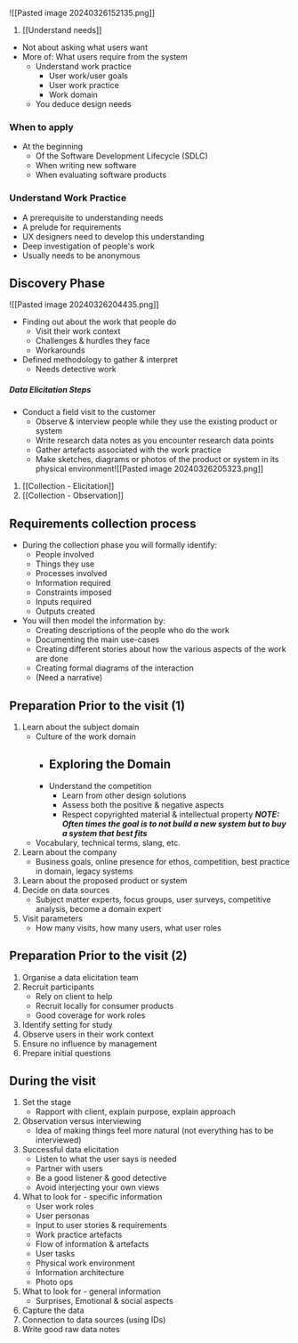 ![[Pasted image 20240326152135.png]]
1. [[Understand needs]]


- Not about asking what users want
- More of: What users require from the system
	- Understand work practice
		- User work/user goals
		- User work practice
		- Work domain
	- You deduce design needs
### When to apply
- At the beginning
	- Of the Software Development Lifecycle (SDLC)
	- When writing new software
	- When evaluating software products
### Understand Work Practice
- A prerequisite to understanding needs
- A prelude for requirements
- UX designers need to develop this understanding
- Deep investigation of people's work
- Usually needs to be anonymous
## Discovery Phase
![[Pasted image 20240326204435.png]]
- Finding out about the work that people do
	- Visit their work context
	- Challenges & hurdles they face
	- Workarounds
- Defined methodology to gather & interpret
	- Needs detective work
##### Data Elicitation Steps
- Conduct a field visit to the customer
	- Observe & interview people while they use the existing product or system
	- Write research data notes as you encounter research data points
	- Gather artefacts associated with the work practice
	- Make sketches, diagrams or photos of the product or system in its physical environment![[Pasted image 20240326205323.png]]
1. [[Collection - Elicitation]]
2. [[Collection - Observation]]
## Requirements collection process
- During the collection phase you will formally identify:
	- People involved
	- Things they use
	- Processes involved
	- Information required
	- Constraints imposed
	- Inputs required
	- Outputs created
- You will then model the information by:
	- Creating descriptions of the people who do the work
	- Documenting the main use-cases
	- Creating different stories about how the various aspects of the work are done
	- Creating formal diagrams of the interaction
	- (Need a narrative)
## Preparation Prior to the visit (1)
1. Learn about the subject domain
	- Culture of the work domain
		- ## Exploring the Domain
		- Understand the competition
			- Learn from other design solutions
			- Assess both the positive & negative aspects
			- Respect copyrighted material & intellectual property
		***NOTE: Often times the goal is to not build a new system but to buy a system that best fits***
	- Vocabulary, technical terms, slang, etc.
2. Learn about the company
	- Business goals, online presence for ethos, competition, best practice in domain, legacy systems
3. Learn about the proposed product or system
4. Decide on data sources
	- Subject matter experts, focus groups, user surveys, competitive analysis, become a domain expert
5. Visit parameters
	- How many visits, how many users, what user roles
## Preparation Prior to the visit (2)
1. Organise a data elicitation team
2. Recruit participants
	- Rely on client to help
	- Recruit locally for consumer products
	- Good coverage for work roles
3. Identify setting for study
4. Observe users in their work context
5. Ensure no influence by management
6. Prepare initial questions
## During the visit
1. Set the stage
	- Rapport with client, explain purpose, explain approach
2. Observation versus interviewing
	- Idea of making things feel more natural (not everything has to be interviewed)
3. Successful data elicitation
	- Listen to what the user says is needed
	- Partner with users
	- Be a good listener & good detective
	- Avoid interjecting your own views
4. What to look for - specific information
	- User work roles
	- User personas
	- Input to user stories & requirements
	- Work practice artefacts
	- Flow of information & artefacts
	- User tasks
	- Physical work environment
	- Information architecture
	- Photo ops
5. What to look for - general information
	- Surprises, Emotional & social aspects
6. Capture the data
7. Connection to data sources (using IDs)
8. Write good raw data notes
